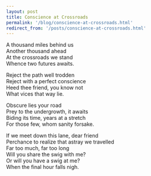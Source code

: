 ```yaml
---
layout: post
title: Conscience at Crossroads
permalink: '/blog/conscience-at-crossroads.html'
redirect_from: '/posts/conscience-at-crossroads.html'
---
```


A thousand miles behind us  
Another thousand ahead  
At the crossroads we stand  
Whence two futures awaits.  

Reject the path well trodden  
Reject with a perfect conscience  
Heed thee friend, you know not  
What vices that way lie.  

Obscure lies your road  
Prey to the undergrowth, it awaits  
Biding its time, years at a stretch  
For those few, whom sanity forsake.  

If we meet down this lane, dear friend  
Perchance to realize that astray we travelled  
Far too much, far too long  
Will you share the swig with me?  
Or will you have a swig at me?  
When the final hour falls nigh.  
